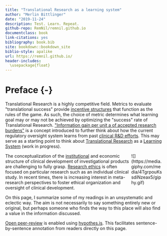 ```yaml
---
title: "Translational Research as a learning system"
author: "Merlin Bittlinger"
date: "2019-11-24"
description: Test. Learn. Repeat.
github-repo: RemNil/remnil.github.io
documentclass: book
link-citations: yes
bibliography: book.bib
site: bookdown::bookdown_site
biblio-style: apalike
url: https://remnil.github.io/
header-includes:
  \usepackage{float}
---
```


# Preface {-}
Translational Research is a highly competitive field. Metrics to evaluate "translational success" provide  [incentive structures](https://en.wikipedia.org/wiki/Incentive) that function as the rules of the game. As such, the choice of metric determines what learning goal may or may not be achieved by optimizing the "success" rate of Translational Research. ["Information gain per unit a of accepted research burdens"](https://soundcloud.com/plenarysession/ep223) is a concept introduced to further think about how the current regulatory oversight system learns from past [clinical R&D efforts](https://www.ema.europa.eu/en/human-regulatory/research-development). This may serve as a starting point to think about [Translational Research](https://en.wikipedia.org/wiki/Translational_research) as a [Learning System](https://remnil.github.io/TestLearnRepeat/learning.html) (work in progress). 

<div style="float: right; top: 0; right: 0; width: 20%;">
  ![](https://media.giphy.com/media/4TgrpouKssdiNzeax5/giphy.gif)
</div>

The conceptualization of the [institutional](https://www.youtube.com/watch?v=U_6ear-yORE) and economic structure of clinical development of investigational products are challenging to fully grasp. [Research ethics](https://cioms.ch/shop/product/international-ethical-guidelines-for-health-related-research-involving-humans/) is often focused on particular research such as an individual clinical study. In recent times, there is increasing interest in meta-research perspectives to foster ethical organization and oversight of clinical development. 


On this page, I summarize some of my readings in an unsystematic and eclectic way. The aim is not necessarily to say something entirely new or original, but perhaps someone who finds the way to this place will also find a value in the information discussed.

[Open peer-review](http://www.openreviewtoolkit.org/) is enabled using [hypothes.is](https://web.hypothes.is/). This facilitates sentence-by-sentence annotation from readers directly on this page.
